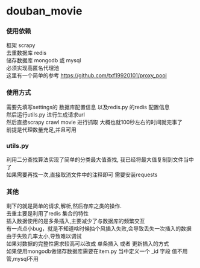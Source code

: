 # douban_movie

### 使用依赖
框架 scrapy\
去重数据库 redis\
储存数据库 mongodb 或 mysql\
必须实现高匿名代理池\
这里有一个简单的参考 https://github.com/txf19920101/proxy_pool

### 使用方式
需要先填写settings的 数据库配置信息 以及redis.py 的redis 配置信息\
然后运行utils.py 进行生成请求url\
然后直接scrapy crawl movie 进行抓取 大概也就100秒左右的时间就完事了\
前提是代理数量充足,并且可用

### utils.py
利用二分查找算法实现了简单的分类最大值查找, 我已经将最大值复制到文件当中了\
如果需要再找一次,直接取消文件中的注释即可 需要安装requests

### 其他
剩下的就是简单的请求,解析,然后存库之类的操作.\
去重主要是利用了redis 集合的特性\
插入数据使用的是多条插入,主要减少了与数据库的频繁交互\
有一点点小bug，就是不知道啥时候抽个风插入失败,会导致丢失一次插入的数据\
由于失败几率太小,导致难以调试\
如果对数据的完整性需求较高可以改成 单条插入 或者 更新插入的方式\
如果使用mongodb做储存数据库需要在item.py 当中定义一个 _id 字段 值不用管,mysql不用
